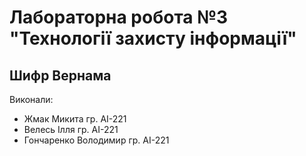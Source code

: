 # Лабораторна робота №3 "Технології захисту інформації"

## Шифр Вернама

Виконали:
- Жмак Микита гр. АІ-221
- Велесь Ілля гр. АІ-221
- Гончаренко Володимир гр. АІ-221
